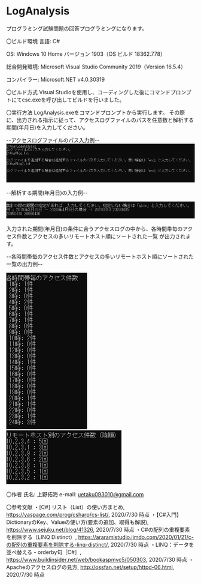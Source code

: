# LogAnalysis
プログラミング試験問題の回答プログラミングになります。

〇ビルド環境
言語: C# 

OS: Windows 10 Home バージョン 1903（OS ビルド 18362.778） 

総合開発環境: Microsoft Visual Studio Community 2019（Version 16.5.4） 

コンパイラー: Microsoft.NET v4.0.30319 

〇ビルド方式 
Visual Studioを使用し、コーディングした後にコマンドプロンプトにてcsc.exeを呼び出してビルドを行いました。

〇実行方法
LogAnalysis.exeをコマンドプロンプトから実行します。
その際に、出力される指示に従って、アクセスログファイルのパスを任意数と解析する期間(年月日)を入力してください。

--アクセスログファイルのパス入力例--
![入力サンプル1](sample1.PNG)

--解析する期間(年月日)の入力例--

![入力サンプル2](sample2.PNG)

入力された期間(年月日)の条件に合うアクセスログの中から、各時間帯毎のアクセス件数とアクセスの多いリモートホスト順にソートされた一覧
が出力されます。

--各時間帯毎のアクセス件数とアクセスの多いリモートホスト順にソートされた一覧の出力例--

![出力サンプル1](sample3.PNG)   ![出力サンプル2](sample4.PNG)

〇作者
氏名: 上野拓海
e-mail: uetaku093010@gmail.com

〇参考文献
・[C#] リスト（List）の使い方まとめ, https://yaspage.com/prog/csharp/cs-list/, 2020/7/30 時点
・【C#入門】DictionaryのKey、Valueの使い方(要素の追加、取得も解説), https://www.sejuku.net/blog/41326, 2020/7/30 時点
・C#の配列の重複要素を削除する（LINQ Distinct）, https://araramistudio.jimdo.com/2020/01/21/c-の配列の重複要素を削除する-linq-distinct/, 2020/7/30 時点
・LINQ：データを並べ替える - orderby句［C#］, https://www.buildinsider.net/web/bookaspmvc5/050303, 2020/7/30 時点
・Apacheのアクセスログの見方, http://ossfan.net/setup/httpd-06.html, 2020/7/30 時点
